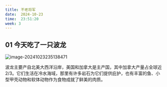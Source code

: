 ```yaml
---
title: 不老将军
date:  2024-10-23 
time:  23:51:20
week: 3
---
```






## 01 今天吃了一只波龙

![image-20241023235138471](https://blog-staryu-cn.oss-cn-shanghai.aliyuncs.com/2024/blog-markdown/image-20241023235138471.png)

波龙主要产自北美大西洋沿岸，美国和加拿大是主产国，其中加拿大产量占全球近2/3。它们生活在冷水海域，那里有许多岩石为它们提供庇护，也有丰富的鱼、小型甲壳动物和软体动物作为食物成就了鲜美的肉质。

